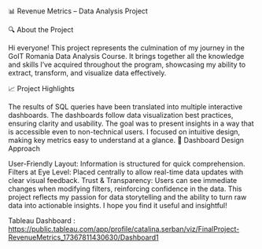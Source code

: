 📊 Revenue Metrics – Data Analysis Project

🔍 About the Project

Hi everyone! This project represents the culmination of my journey in the GoIT Romania Data Analysis Course. It brings together all the knowledge and skills I’ve acquired throughout the program, showcasing my ability to extract, transform, and visualize data effectively.

📈 Project Highlights

The results of SQL queries have been translated into multiple interactive dashboards.
The dashboards follow data visualization best practices, ensuring clarity and usability.
The goal was to present insights in a way that is accessible even to non-technical users.
I focused on intuitive design, making key metrics easy to understand at a glance.
🎨 Dashboard Design Approach

User-Friendly Layout: Information is structured for quick comprehension.
Filters at Eye Level: Placed centrally to allow real-time data updates with clear visual feedback.
Trust & Transparency: Users can see immediate changes when modifying filters, reinforcing confidence in the data.
This project reflects my passion for data storytelling and the ability to turn raw data into actionable insights. I hope you find it useful and insightful!



Tableau Dashboard : https://public.tableau.com/app/profile/catalina.serban/viz/FinalProject-RevenueMetrics_17367811430630/Dashboard1

